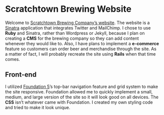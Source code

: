 # Scratchtown Brewing Website
Welcome to [Scratchtown Brewing Company’s website](http://www.scratchtownbrewing.com/).  The website is a [Sinatra](http://www.sinatrarb.com/) application that integrates Twitter and MailChimp.  I chose to use **Ruby** and Sinatra, rather than Wordpress or Jekyll, because I plan on creating a **CMS** for the brewing company so they can add content whenever they would like to.  Also, I have plans to implement a **e-commerce** feature so customers can order beer and merchandise through the site.  As a matter of fact, I will probably recreate the site using **Rails** when that time comes.

## Front-end
I utilized [Foundation 5](http://foundation.zurb.com/)’s top-bar navigation feature and grid system to make the site responsive.  Foundation allowed me to quickly implement a small, medium, and large version of the site so it will look good on all devices.  The **CSS** isn’t whatever came with Foundation.  I created my own styling code and tried to make it look unique.

